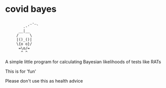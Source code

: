 # covid bayes

```
           _._
        .-'   `
      __|__
     /     \
     |()_()|
     \{o o}/
      =\o/=
       ^ ^
```

A simple little program for calculating Bayesian likelihoods of tests like RATs

This is for 'fun'

Please don't use this as health advice

